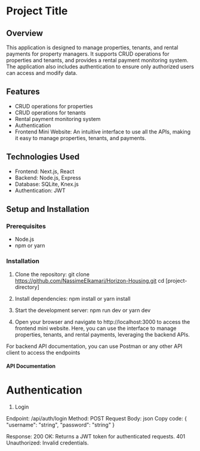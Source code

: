 # Project Title

## Overview
This application is designed to manage properties, tenants, and rental payments for property managers. It supports CRUD operations for properties and tenants, and provides a rental payment monitoring system. The application also includes authentication to ensure only authorized users can access and modify data.

## Features
- CRUD operations for properties 
- CRUD operations for tenants 
- Rental payment monitoring system
- Authentication
- Frontend Mini Website: An intuitive interface to use all the APIs, making it easy to manage properties, tenants, and  payments.

## Technologies Used
- Frontend: Next.js, React
- Backend: Node.js, Express
- Database: SQLite, Knex.js
- Authentication: JWT

## Setup and Installation

### Prerequisites
- Node.js
- npm or yarn

### Installation
1. Clone the repository:
   git clone  https://github.com/NassimeElkamari/Horizon-Housing.git 
   cd [project-directory]

2. Install dependencies:
   npm install or yarn install

3. Start the development server:
   npm run dev or yarn dev

4. Open your browser and navigate to http://localhost:3000 to access the frontend mini website. Here, you can use the interface to manage properties, tenants, and rental payments, leveraging the backend APIs.

For backend API documentation, you can use Postman or any other API client to access the endpoints


#### API Documentation

# Authentication
1. Login

Endpoint: /api/auth/login
Method: POST
Request Body:
json
Copy code:
{
  "username": "string",
  "password": "string"
}

Response:
200 OK: Returns a JWT token for authenticated requests.
401 Unauthorized: Invalid credentials.